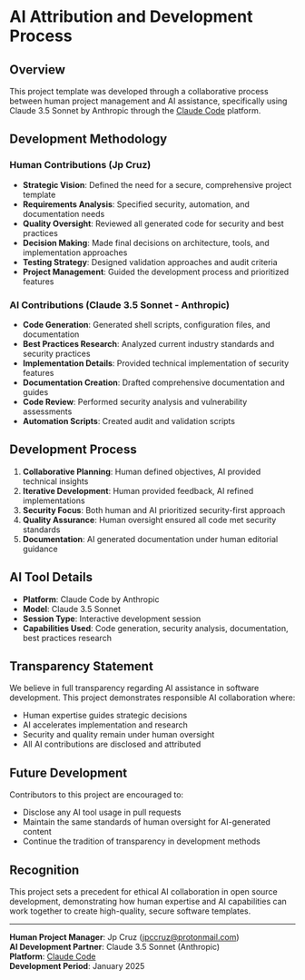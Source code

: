 # AI Attribution and Development Process

## Overview

This project template was developed through a collaborative process between human project management and AI assistance, specifically using Claude 3.5 Sonnet by Anthropic through the [Claude Code](https://claude.ai/code) platform.

## Development Methodology

### Human Contributions (Jp Cruz)
- **Strategic Vision**: Defined the need for a secure, comprehensive project template
- **Requirements Analysis**: Specified security, automation, and documentation needs
- **Quality Oversight**: Reviewed all generated code for security and best practices
- **Decision Making**: Made final decisions on architecture, tools, and implementation approaches
- **Testing Strategy**: Designed validation approaches and audit criteria
- **Project Management**: Guided the development process and prioritized features

### AI Contributions (Claude 3.5 Sonnet - Anthropic)
- **Code Generation**: Generated shell scripts, configuration files, and documentation
- **Best Practices Research**: Analyzed current industry standards and security practices
- **Implementation Details**: Provided technical implementation of security features
- **Documentation Creation**: Drafted comprehensive documentation and guides
- **Code Review**: Performed security analysis and vulnerability assessments
- **Automation Scripts**: Created audit and validation scripts

## Development Process

1. **Collaborative Planning**: Human defined objectives, AI provided technical insights
2. **Iterative Development**: Human provided feedback, AI refined implementations
3. **Security Focus**: Both human and AI prioritized security-first approach
4. **Quality Assurance**: Human oversight ensured all code met security standards
5. **Documentation**: AI generated documentation under human editorial guidance

## AI Tool Details

- **Platform**: Claude Code by Anthropic
- **Model**: Claude 3.5 Sonnet
- **Session Type**: Interactive development session
- **Capabilities Used**: Code generation, security analysis, documentation, best practices research

## Transparency Statement

We believe in full transparency regarding AI assistance in software development. This project demonstrates responsible AI collaboration where:

- Human expertise guides strategic decisions
- AI accelerates implementation and research
- Security and quality remain under human oversight
- All AI contributions are disclosed and attributed

## Future Development

Contributors to this project are encouraged to:
- Disclose any AI tool usage in pull requests
- Maintain the same standards of human oversight for AI-generated content
- Continue the tradition of transparency in development methods

## Recognition

This project sets a precedent for ethical AI collaboration in open source development, demonstrating how human expertise and AI capabilities can work together to create high-quality, secure software templates.

---

**Human Project Manager**: Jp Cruz (jpccruz@protonmail.com)  
**AI Development Partner**: Claude 3.5 Sonnet (Anthropic)  
**Platform**: [Claude Code](https://claude.ai/code)  
**Development Period**: January 2025